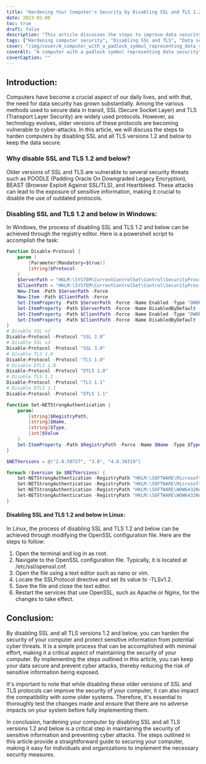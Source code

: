 ```yaml
---
title: "Hardening Your Computer's Security by Disabling SSL and TLS 1.2 and Below"
date: 2023-02-08
toc: true
draft: false
description: "This article discusses the steps to improve data security by disabling older versions of SSL and TLS protocols, which are vulnerable to cyber threats such as POODLE, BEAST, and Heartbleed, in Windows and Linux systems."
tags: ["Hardening computer security", "Disabling SSL and TLS", "Data security", "POODLE", "BEAST", "Heartbleed", "Windows registry editor", "Linux OpenSSL configuration", "Apache", "Nginx"]
cover: "/img/cover/A_computer_with_a_padlock_symbol_representing_data_security.png"
coverAlt: "A computer with a padlock symbol representing data security"
coverCaption: ""
---
```


## Introduction:

Computers have become a crucial aspect of our daily lives, and with that, the need for data security has grown substantially. Among the various methods used to secure data in transit, SSL (Secure Socket Layer) and TLS (Transport Layer Security) are widely used protocols. However, as technology evolves, older versions of these protocols are becoming vulnerable to cyber-attacks. In this article, we will discuss the steps to harden computers by disabling SSL and all TLS versions 1.2 and below to keep the data secure.

### Why disable SSL and TLS 1.2 and below?

Older versions of SSL and TLS are vulnerable to several security threats such as POODLE (Padding Oracle On Downgraded Legacy Encryption), BEAST (Browser Exploit Against SSL/TLS), and Heartbleed. These attacks can lead to the exposure of sensitive information, making it crucial to disable the use of outdated protocols.

### Disabling SSL and TLS 1.2 and below in Windows:

In Windows, the process of disabling SSL and TLS 1.2 and below can be achieved through the registry editor. Here is a powershell script to accomplish the task:

```powershell
Function Disable-Protocol {
    param (
        [Parameter(Mandatory=$true)]
        [string]$Protocol
    )
    $ServerPath = "HKLM:\SYSTEM\CurrentControlSet\Control\SecurityProviders\SCHANNEL\Protocols\$Protocol\Server"
    $ClientPath = "HKLM:\SYSTEM\CurrentControlSet\Control\SecurityProviders\SCHANNEL\Protocols\$Protocol\Client"
    New-Item -Path $ServerPath -Force
    New-Item -Path $ClientPath -Force
    Set-ItemProperty -Path $ServerPath -Force -Name Enabled -Type "DWORD" -Value 0
    Set-ItemProperty -Path $ServerPath -Force -Name DisabledByDefault -Type "DWORD" -Value 1
    Set-ItemProperty -Path $ClientPath -Force -Name Enabled -Type "DWORD" -Value 0
    Set-ItemProperty -Path $ClientPath -Force -Name DisabledByDefault -Type "DWORD" -Value 1
}
# Disable SSL v2
Disable-Protocol -Protocol "SSL 2.0"
# Disable SSL v3
Disable-Protocol -Protocol "SSL 3.0"
# Disable TLS 1.0
Disable-Protocol -Protocol "TLS 1.0"
# Disable DTLS 1.0
Disable-Protocol -Protocol "DTLS 1.0"
# Disable TLS 1.1
Disable-Protocol -Protocol "TLS 1.1"
# Disable DTLS 1.1
Disable-Protocol -Protocol "DTLS 1.1"

function Set-NETStrongAuthentication {
    param(
        [string]$RegistryPath,
        [string]$Name,
        [string]$Type,
        [int]$Value
    )
    Set-ItemProperty -Path $RegistryPath -Force -Name $Name -Type $Type -Value $Value
}

$NETVersions = @("2.0.50727", "3.0", "4.0.30319")

foreach ($version in $NETVersions) {
    Set-NETStrongAuthentication -RegistryPath "HKLM:\SOFTWARE\Microsoft\.NETFramework\v$version" -Name SchUseStrongCrypto -Type "DWORD" -Value 0x00000001
    Set-NETStrongAuthentication -RegistryPath "HKLM:\SOFTWARE\Microsoft\.NETFramework\v$version" -Name SystemDefaultTlsVersions -Type "DWORD" -Value 0x00000001
    Set-NETStrongAuthentication -RegistryPath "HKLM:\SOFTWARE\WOW6432Node\Microsoft\.NETFramework\v$version" -Name SchUseStrongCrypto -Type "DWORD" -Value 0x00000001
    Set-NETStrongAuthentication -RegistryPath "HKLM:\SOFTWARE\WOW6432Node\Microsoft\.NETFramework\v$version" -Name SystemDefaultTlsVersions -Type "DWORD" -Value 0x00000001
}
```

#### Disabling SSL and TLS 1.2 and below in Linux:

In Linux, the process of disabling SSL and TLS 1.2 and below can be achieved through modifying the OpenSSL configuration file. Here are the steps to follow:

1. Open the terminal and log in as root.
2. Navigate to the OpenSSL configuration file. Typically, it is located at /etc/ssl/openssl.cnf.
3. Open the file using a text editor such as nano or vim.
4. Locate the SSLProtocol directive and set its value to -TLSv1.2.
5. Save the file and close the text editor.
6. Restart the services that use OpenSSL, such as Apache or Nginx, for the changes to take effect.

## Conclusion:

By disabling SSL and all TLS versions 1.2 and below, you can harden the security of your computer and protect sensitive information from potential cyber threats. It is a simple process that can be accomplished with minimal effort, making it a critical aspect of maintaining the security of your computer. By implementing the steps outlined in this article, you can keep your data secure and prevent cyber attacks, thereby reducing the risk of sensitive information being exposed.

It's important to note that while disabling these older versions of SSL and TLS protocols can improve the security of your computer, it can also impact the compatibility with some older systems. Therefore, it's essential to thoroughly test the changes made and ensure that there are no adverse impacts on your system before fully implementing them.

In conclusion, hardening your computer by disabling SSL and all TLS versions 1.2 and below is a critical step in maintaining the security of sensitive information and preventing cyber attacks. The steps outlined in this article provide a straightforward guide to securing your computer, making it easy for individuals and organizations to implement the necessary security measures.